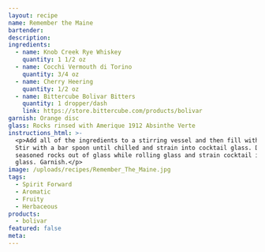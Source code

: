 ```yaml
---
layout: recipe
name: Remember the Maine
bartender:
description:
ingredients:
  - name: Knob Creek Rye Whiskey
    quantity: 1 1/2 oz
  - name: Cocchi Vermouth di Torino
    quantity: 3/4 oz
  - name: Cherry Heering
    quantity: 1/2 oz
  - name: Bittercube Bolivar Bitters
    quantity: 1 dropper/dash
    link: https://store.bittercube.com/products/bolivar
garnish: Orange disc
glass: Rocks rinsed with Amerique 1912 Absinthe Verte
instructions_html: >-
  <p>Add all of the ingredients to a stirring vessel and then fill with ice.
  Stir with a bar spoon until chilled and strain into cocktail glass. Dump
  seasoned rocks out of glass while rolling glass and strain cocktail into
  glass. Garnish.</p>
image: /uploads/recipes/Remember_The_Maine.jpg
tags:
  - Spirit Forward
  - Aromatic
  - Fruity
  - Herbaceous
products:
  - bolivar
featured: false
meta:
---
```




